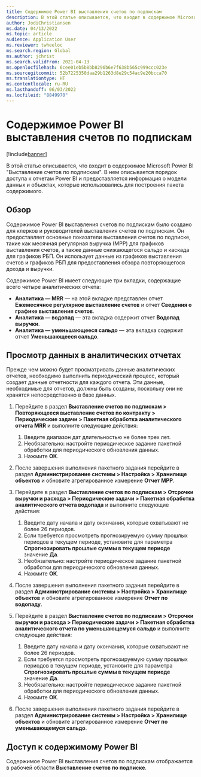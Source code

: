 ```yaml
---
title: Содержимое Power BI выставления счетов по подпискам
description: В этой статье описывается, что входит в содержимое Microsoft Power BI "Выставление счетов по подпискам".
author: JodiChristiansen
ms.date: 04/13/2022
ms.topic: article
audience: Application User
ms.reviewer: twheeloc
ms.search.region: Global
ms.author: jchrist
ms.search.validFrom: 2021-04-13
ms.openlocfilehash: 6cee01eb5b8bb8296b6e7f638b565c999ccc023e
ms.sourcegitcommit: 52b7225350daa29b1263d8e29c54ac9e20bcca70
ms.translationtype: HT
ms.contentlocale: ru-RU
ms.lasthandoff: 06/03/2022
ms.locfileid: "8849970"
---
```

# <a name="subscription-billing-power-bi-content"></a>Содержимое Power BI выставления счетов по подпискам

[!include[banner](../includes/banner.md)]

В этой статье описывается, что входит в содержимое Microsoft Power BI "Выставление счетов по подпискам". В нем описывается порядок доступа к отчетам Power BI и предоставляется информация о модели данных и объектах, которые использовались для построения пакета содержимого. 

## <a name="overview"></a>Обзор

Содержимое Power BI выставления счетов по подпискам было создано для клерков и руководителей выставления счетов по подпискам. Он предоставляет основные показатели выставления счетов по подписке, такие как месячная регулярная выручка (МРР) для графиков выставления счетов, а также данные снижающегося сальдо и каскада для графиков РБП. Он использует данные из графиков выставления счетов и графиков РБП для предоставления обзора повторяющегося дохода и выручки.

Содержимое Power BI имеет следующие три вкладки, содержащие всего четыре аналитических отчета: 

- **Аналитика — MRR** — на этой вкладке представлен отчет **Ежемесячное регулярное выставление счетов** и отчет **Сведения о графике выставления счетов**.
- **Аналитика — водопад** — эта вкладка содержит отчет **Водопад выручки**.
- **Аналитика — уменьшающееся сальдо** — эта вкладка содержит отчет **Уменьшающееся сальдо**.

## <a name="view-data-on-the-analytical-reports"></a>Просмотр данных в аналитических отчетах

Прежде чем можно будет просматривать данные аналитических отчетов, необходимо выполнить периодический процесс, который создает данные отчетности для каждого отчета. Эти данные, необходимые для отчетов, должны быть созданы, поскольку они не хранятся непосредственно в базе данных. 

1. Перейдите в раздел **Выставление счетов по подпискам \> Повторяющееся выставление счетов по контракту \> Периодические задачи \> Пакетная обработка аналитического отчета MRR** и выполните следующие действия:

    1. Введите диапазон дат длительностью не более трех лет.
    2. Необязательно: настройте периодическое задание пакетной обработки для периодического обновления данных.
    3. Нажмите **ОК**.

2. После завершения выполнения пакетного задания перейдите в раздел **Администрирование системы \> Настройка \> Хранилище объектов** и обновите агрегированное измерение **Отчет МРР**. 
3. Перейдите в раздел **Выставление счетов по подпискам \> Отсрочки выручки и расхода \> Периодические задачи \> Пакетная обработка аналитического отчета водопада** и выполните следующие действия:

    1. Введите дату начала и дату окончания, которые охватывают не более 26 периодов. 
    2. Если требуется просмотреть прогнозируемую сумму прошлых периодов в текущем периоде, установите для параметра **Спрогнозировать прошлые суммы в текущем периоде** значение **Да**.
    3. Необязательно: настройте периодическое задание пакетной обработки для периодического обновления данных.
    4. Нажмите **ОК**. 

4. После завершения выполнения пакетного задания перейдите в раздел **Администрирование системы \> Настройка \> Хранилище объектов** и обновите агрегированное измерение **Отчет по водопаду**.
5. Перейдите в раздел **Выставление счетов по подпискам \> Отсрочки выручки и расхода \> Периодические задачи \> Пакетная обработка аналитического отчета по уменьшающемуся сальдо** и выполните следующие действия:

    1. Введите дату начала и дату окончания, которые охватывают не более 26 периодов. 
    2. Если требуется просмотреть прогнозируемую сумму прошлых периодов в текущем периоде, установите для параметра **Спрогнозировать прошлые суммы в текущем периоде** значение **Да**.
    3. Необязательно: настройте периодическое задание пакетной обработки для периодического обновления данных.
    4. Нажмите **ОК**.

6. После завершения выполнения пакетного задания перейдите в раздел **Администрирование системы \> Настройка \> Хранилище объектов** и обновите агрегированное измерение **Отчет по уменьшающемуся сальдо**.

## <a name="accessing-the-power-bi-content"></a>Доступ к содержимому Power BI

Содержимое Power BI выставления счетов по подпискам отображается в рабочей области **Выставление счетов по подписке**.
